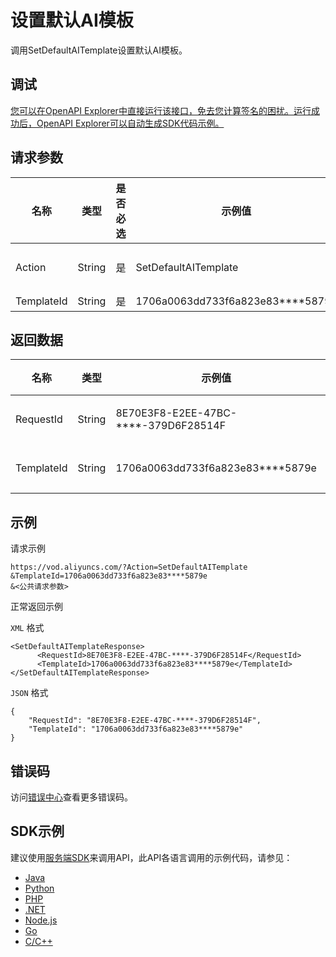 # 设置默认AI模板

调用SetDefaultAITemplate设置默认AI模板。

## 调试

[您可以在OpenAPI Explorer中直接运行该接口，免去您计算签名的困扰。运行成功后，OpenAPI Explorer可以自动生成SDK代码示例。](https://api.aliyun.com/#product=vod&api=SetDefaultAITemplate&type=RPC&version=2017-03-21)

## 请求参数

|名称|类型|是否必选|示例值|描述|
|--|--|----|---|--|
|Action|String|是|SetDefaultAITemplate|操作接口名，系统规定参数。取值：**SetDefaultAITemplate**。 |
|TemplateId|String|是|1706a0063dd733f6a823e83\*\*\*\*5879e|模板ID。 |

## 返回数据

|名称|类型|示例值|描述|
|--|--|---|--|
|RequestId|String|8E70E3F8-E2EE-47BC-\*\*\*\*-379D6F28514F|请求ID。 |
|TemplateId|String|1706a0063dd733f6a823e83\*\*\*\*5879e|模板ID。 |

## 示例

请求示例

```
https://vod.aliyuncs.com/?Action=SetDefaultAITemplate
&TemplateId=1706a0063dd733f6a823e83****5879e
&<公共请求参数>
```

正常返回示例

`XML` 格式

```
<SetDefaultAITemplateResponse>
      <RequestId>8E70E3F8-E2EE-47BC-****-379D6F28514F</RequestId>
      <TemplateId>1706a0063dd733f6a823e83****5879e</TemplateId>
</SetDefaultAITemplateResponse>
```

`JSON` 格式

```
{
	"RequestId": "8E70E3F8-E2EE-47BC-****-379D6F28514F",
	"TemplateId": "1706a0063dd733f6a823e83****5879e"
}
```

## 错误码

访问[错误中心](https://error-center.aliyun.com/status/product/vod)查看更多错误码。

## SDK示例

建议使用[服务端SDK](~~101789~~)来调用API，此API各语言调用的示例代码，请参见：

-   [Java](~~100692~~)
-   [Python](~~101181~~)
-   [PHP](~~101159~~)
-   [.NET](~~100844~~)
-   [Node.js](~~101564~~)
-   [Go](~~101575~~)
-   [C/C++](~~102987~~)

